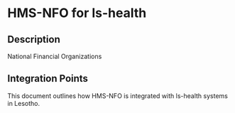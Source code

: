 # HMS-NFO for ls-health

## Description

National Financial Organizations

## Integration Points

This document outlines how HMS-NFO is integrated with ls-health systems in Lesotho.
